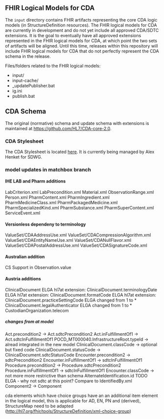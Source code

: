 ## FHIR Logical Models for CDA

The `input` directory contains FHIR artifacts representing the core CDA logic models (in StructureDefinition resources).
The FHIR logical models for CDA are currently in development and do not yet include all approved CDA/SDTC extensions. It is the goal to eventually have all approved extensions represented in the FHIR logical models for CDA, at which point the two sets of artifacts will be aligned. Until this time, releases within this repository will include FHIR logical models for CDA that do not perfectly represent the CDA schema in the release.

Files/folders related to the FHIR logical models:
* input/
* input-cache/
* _updatePublisher.bat
* ig.ini
* publish.bat


## CDA Schema

The original (normative) schema and update schema with extensions is maintained at https://github.com/HL7/CDA-core-2.0.

### CDA Stylesheet

The CDA Stylesheet is located [here](https://github.com/HL7/cda-core-xsl). It is currently being managed by Alex Henket for SDWG.



### model updates in matchbox branch


#### IHE LAB and Pharm additions
LabCriterion.xml
LabPrecondition.xml
Material.xml
ObservationRange.xml
Person.xml
PharmContent.xml
PharmIngredient.xml
PharmMedicineClass.xml
PharmPackagedMedicine.xml
PharmSpecializedKind.xml
PharmSubstance.xml
PharmSuperContent.xml
ServiceEvent.xml


#### Versionless dependeny to terminology
ValueSet/CDAAddressUse.xml
ValueSet/CDACompressionAlgorithm.xml
ValueSet/CDAEntityNameUse.xml
ValueSet/CDANullFlavor.xml
ValueSet/CDAPostalAddressUse.xml
ValueSet/CDASignatureCode.xml

#### Australian addition
CS Support in Observation.value

#### Austria additions

ClinicalDocument
ELGA hl7at extension: ClinicalDocument.terminologyDate
ELGA hl7at extension: ClinicalDocument.formatCode
ELGA hl7at extension: ClinicalDocument.practiceSettingCode
ELGA changed from 1 to * ClinicalDocument.legalAuthenticator
ELGA changed from 1 to * CustodianOrganization.telecom

##### changes from at model
Act.precondition2 -> Act.sdtcPrecondition2
Act.inFulfillmentOf1 -> Act.sdtcInFulfillmentOf1
POCD_MT000040.InfrastructureRoot.typeId -> alread integrated in the new model
ClinicalDocument.classCode -> optional but fixed code
ClinicalDocument.statusCode -> ClinicalDocument.sdtcStatusCode
Encounter.precondition2 -> sdtcPrecondition2
Encounter.inFulfillmentOf1 -> sdtcInFulfillmentOf1
Procedure.precondition2 -> Procedure.sdtcPrecondition2
Procedure.inFulfillmentOf1 -> sdtcInFulfillmentOf1
Encounter.classCode -> not more  more restrictive than schema
AlternateIdentification.id TODO ELGA - why not sdtc at this point? Compare to IdentifiedBy.xml 
Component2 -> Component

cda elements which have choice groups have an an additional item element in the logical model, this is applicable for AD, EN, PN and (derived), StructureMap need to be adapted (http://hl7.org/fhir/tools/StructureDefinition/xml-choice-group)